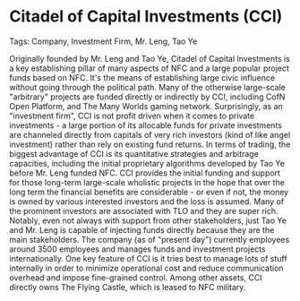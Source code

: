 # Citadel of Capital Investments (CCI)

Tags: Company, Investment Firm, Mr. Leng, Tao Ye

Originally founded by Mr. Leng and Tao Ye, Citadel of Capital Investments is a key establishing pillar of many aspects of NFC and a large popular project funds based on NFC. It's the means of establishing large civic influence without going through the political path. Many of the otherwise large-scale "arbitrary" projects are funded directly or indirectly by CCI, including CofN Open Platform, and The Many Worlds gaming network. Surprisingly, as an "investment firm", CCI is not profit driven when it comes to private investments - a large portion of its allocable funds for private investments are channeled directly from capitals of very rich investors (kind of like angel investment) rather than rely on existing fund returns. In terms of trading, the biggest advantage of CCI is its quantitative strategies and arbitrage capacities, including the initial proprietary algorithms developed by Tao Ye before Mr. Leng funded NFC. CCI provides the initial funding and support for those long-term large-scale wholistic projects in the hope that over the long term the financial benefits are considerable - or even if not, the money is owned by various interested investors and the loss is assumed. Many of the prominent investors are associated with TLO and they are super rich. Notably, even not always with support from other stakeholders, just Tao Ye and Mr. Leng is capable of injecting funds directly because they are the main stakeholders. The company (as of "present day") currently employees around 3500 employees and manages funds and investment projects internationally. One key feature of CCI is it tries best to manage lots of stuff internally in order to minimize operational cost and reduce communication overhead and impose fine-grained control. Among other assets, CCI directly owns The Flying Castle, which is leased to NFC military.